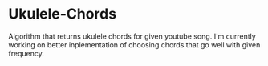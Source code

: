 ﻿# Ukulele-Chords

Algorithm that returns ukulele chords for given youtube song.
I'm currently working on better inplementation of choosing chords that go well with given frequency.
